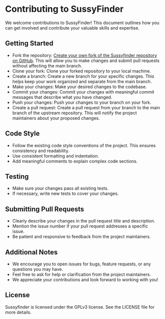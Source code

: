 # Contributing to SussyFinder

We welcome contributions to SussyFinder! This document outlines how you can get involved and contribute your valuable skills and expertise.
## Getting Started

-    Fork the repository: [Create your own fork of the Sussyfinder repository on GitHub](https://github.com/Cvar1984/sussyfinder/fork). This will allow you to make changes and submit pull requests without affecting the main branch.
-    Clone your fork: Clone your forked repository to your local machine.
-    Create a branch: Create a new branch for your specific changes. This helps keep your work organized and separate from the main branch.
-    Make your changes: Make your desired changes to the codebase.
-    Commit your changes: Commit your changes with meaningful commit messages that describe what you have changed.
-    Push your changes: Push your changes to your branch on your fork.
-    Create a pull request: Create a pull request from your branch to the main branch of the upstream repository. This will notify the project maintainers about your proposed changes.

## Code Style

-    Follow the existing code style conventions of the project. This ensures consistency and readability.
-    Use consistent formatting and indentation.
-    Add meaningful comments to explain complex code sections.

## Testing

-    Make sure your changes pass all existing tests.
-    If necessary, write new tests to cover your changes.

## Submitting Pull Requests

-    Clearly describe your changes in the pull request title and description.
-    Mention the issue number if your pull request addresses a specific issue.
-    Be patient and responsive to feedback from the project maintainers.

## Additional Notes

-    We encourage you to open issues for bugs, feature requests, or any questions you may have.
-    Feel free to ask for help or clarification from the project maintainers.
-    We appreciate your contributions and look forward to working with you!

## License

Sussyfinder is licensed under the  GPLv3 license. See the LICENSE file for more details.
